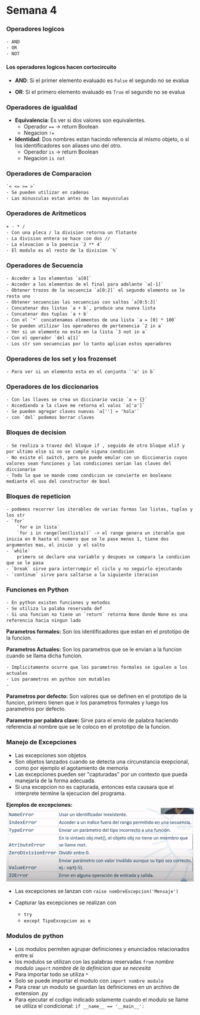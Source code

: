 Semana 4
===

### Operadores logicos

    - AND
    - OR
    - NOT


#### Los operadores logicos hacen cortocircuito
    
- **AND**: Si el primer elemento evaluado es `False` el segundo no se evalua

- **OR**: Si el primero elemento evaluado es `True` el segundo no se evalua

### Operadores de igualdad

- **Equivalencia**: Es ver si dos valores son equivalentes. 
    -   Operador `==` -> return Boolean
    -   Negacion `!=` 
- **Identidad**: Dos nombres estan hacindo referencia al mismo objeto, o si los identificadores son aliases uno del otro.
    -   Operador `is` -> return Boolean
    -   Negacion `is not` 


### Operadores de Comparacion
    `< <= >= >`
    - Se pueden utilizar en cadenas
    - Las minusculas estan antes de las mayusculas

### Operadores de Aritmeticos
    + - * /
    - Con una pleca / la division retorna un flotante
    - La division entera se hace con dos //
    - La elevacion a la poencia `2 ** 4`
    - El modulo es el resto de la division `%`

### Operadores de Secuencia
    - Acceder a los elementos `a[0]`
    - Acceder a los elementos de el final para adelante `a[-1]`
    - Obtener trozos de la secuencia `a[0:2]` el segundo elemento se le resta uno
    - Obtener secuencias las secuencias con saltos `a[0:5:3]`
    - Concatenar dos listas `a + b`, produce una nueva lista
    - Concatenar dos tuplas `a + b`
    - Con el `*` concatenamos elementos de una lista `a = [0] * 100`
    - Se pueden utilizar los operadores de pertenencia `2 in a`
    - Ver si un elemento no esta en la lista `3 not in a`
    - Con el operador `del a[1]`
    - Los str son secuencias por lo tanto aplican estos operadores

### Operadores de los set y los frozenset
    - Para ver si un elemento esta en el conjunto `'a' in b`

### Operadores de los diccionarios
    - Con las llaves se crea un diccinario vacio `a = {}`
    - Accediendo a la clave me retorna el valos `a['a']`
    - Se pueden agregar claves nuevas `a[''] = 'hola'`
    - con `del` podemos borrar claves

   
### Bloques de decision
    - Se realiza a travez del bloque if , seguido de otro bloque elif y por ultimo else si no se cumple niguna condicion
    - No existe el switch, pero se puede emular con un diccionario cuyos valores sean funciones y las condiciones serian las claves del diccionario
    - Todo lo que se mande como condicion se convierte en booleano mediante el uso del constructor de bool

### Bloques de repeticion
    - podemos recorrer los iterables de varias formas las listas, tuplas y los str
    - `for`
        `for e in lista`   
        `for i in range(len(lista))` -> el range genera un iterable que inicia en 0 hasta el numero que se le pase menos 1, tiene dos argumentos mas, el inicio  y el salto
    - `while`
        primero se declare una variable y despues se compara la condicion que se le pasa
    - `break` sirve para interrumpir el ciclo y no seguirlo ejecutando
    - `continue` sirve para saltarse a la siguiente iteracion

### Funciones en Python
    - En python existen funciones y metodos
    - Se utiliza la palaba reservada def
    - Si una funcion no tiene un `return` retorna None donde None es una referencia hacia ningun lado
**Parametros formales:** Son los identificadores que estan en el prototipo de la funcion.

**Parametros Actuales:** Son los parametros que se le envian a la funcion cuando se llama dicha funcion.

    - Implicitamente ocurre que los parametros formales se igualen a los actuales
    - Los parametros en python son mutables
    - 
**Parametros por defecto:** Son valores que se definen en el prototipo de la funcion, primero tienen que ir los parametros formales y luego los parametros por defecto.

**Parametro por palabra clave:** Sirve para el envio de palabra haciendo referencia al nombre que se le coloco en el prototipo de la funcion.

### Manejo de Excepciones
- Las excepciones son objetos
- Son objetos lanzados cuando se detecta una circunstancia exepcional, como por ejemplo el agotamiento de memoria
- Las excepciones pueden ser "capturadas" por un contexto que pueda manejarla de la forma adecuada.
- Si una excepcion no es capturada, entonces esta causara que el interprete termine la ejecucion del programa.

**Ejemplos de excepciones:**
![exepciones](./assets/excepciones.PNG)

- Las excepciones se lanzan con `raise nombreExcepcion('Mensaje')`

- Capturar las excepciones se realizan con
    - `try`
    - `except TipoExcepcion as e`

### Modulos de python
- Los modulos permiten agrupar definiciones y enunciados relacionados entre si
- los modulos se utilizan con las palabras reservadas `from` *nombre modulo* `import` *nombre de la definicion que se necesita*
- Para importar todo se utiliza `*`
- Solo se puede importar el modulo con `import nombre modulo`
- Para crear un modulo se guardan las definiciones en un archivo de extension .py
- Para ejecutar el codigo indicado solamente cuando el modulo se llame se utiliza el condicional:
    `if __name__ == '__main__':`